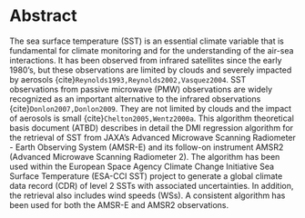 # Abstract

The sea surface temperature (SST) is an essential climate variable that is fundamental for climate monitoring and for the understanding of the air-sea interactions.
It has been observed from infrared satellites since the early 1980’s, but these observations are limited by clouds and severely impacted by aerosols {cite}`Reynolds1993,Reynolds2002,Vasquez2004`.
SST observations from passive microwave (PMW) observations are widely recognized as an important alternative to the infrared observations {cite}`Donlon2007,Donlon2009`.
They are not limited by clouds and the impact of aerosols is small {cite}`Chelton2005,Wentz2000a`.
This algorithm theoretical basis document (ATBD) describes in detail the DMI regression algorithm for the retrieval of SST from JAXA’s Advanced Microwave Scanning Radiometer - Earth Observing System (AMSR-E) and its follow-on instrument AMSR2 (Advanced Microwave Scanning Radiometer 2).
The algorithm has been used within the European Space Agency Climate Change Initiative Sea Surface Temperature (ESA-CCI SST) project to generate a global climate data record (CDR) of level 2 SSTs with associated uncertainties.
In addition, the retrieval also includes wind speeds (WSs). A consistent algorithm has been used for both the AMSR-E and AMSR2 observations.
